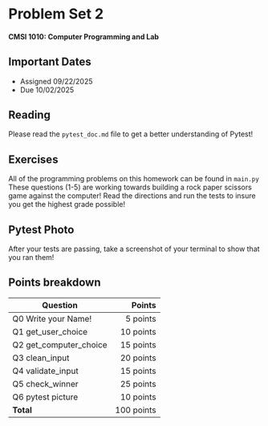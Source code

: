 # Problem Set 2
#### CMSI 1010: Computer Programming and Lab

## Important Dates
- Assigned 09/22/2025
- Due 10/02/2025
## Reading
Please read the ```pytest_doc.md``` file to get a better understanding of Pytest!

## Exercises
All of the programming problems on this homework can be found in ```main.py```
These questions (1-5) are working towards building a rock paper scissors game against the computer!
Read the directions and run the tests to insure you get the highest grade possible!

## Pytest Photo
After your tests are passing, take a screenshot of your terminal to show that you ran them!

 ## Points breakdown
| Question | Points |
| -------- | -----: |
| Q0 Write your Name! | 5 points |
| Q1 get_user_choice | 10 points |
| Q2 get_computer_choice | 15 points |
| Q3 clean_input  | 20 points |
| Q4 validate_input | 15 points |
| Q5 check_winner | 25 points |
| Q6 pytest picture | 10 points |
| **Total** | 100 points |
